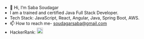 - 👋 Hi, I’m Saba Soudagar
- I am a trained and certified Java Full Stack Developer.
- Tech Stack: JavaScript, React, Angular, Java, Spring Boot, AWS. 
- 📫 How to reach me- soudagarsaba@gmail.com
- HackerRank: <img src="data:image/svg+xml;charset=utf8,%3Csvg height='512px' style='enable-background:new 0 0 512 512;' version='1.1' viewBox='0 0 512 512' width='512px' xml:space='preserve' xmlns='http://www.w3.org/2000/svg' xmlns:xlink='http://www.w3.org/1999/xlink'%3E%3Cg id='_x31_60-hackerrank'%3E%3Cg%3E%3Cg%3E%3Cpath d='M454.843,141.001c-13.019-22.417-172.832-115-198.859-115c-26.019,0-185.895,92.351-198.84,115 c-12.947,22.649-13.019,207.358,0,230.009c13.018,22.639,172.839,114.989,198.84,114.989c26,0,185.841-92.466,198.851-114.999 C467.842,348.467,467.851,163.417,454.843,141.001z M309.862,398.15c-3.559,0-36.756-32.137-34.141-34.762 c0.781-0.78,5.625-1.328,15.768-1.644c0-23.564,0.53-61.622,0.844-77.553c0.038-1.814-0.395-3.081-0.395-5.256h-71.812 c0,6.379-0.412,32.523,1.232,65.479c0.205,4.078-1.42,5.353-5.158,5.335c-9.102-0.025-18.211-0.099-27.321-0.071 c-3.683,0.009-5.274-1.374-5.157-5.488c0.826-30.043,2.66-75.488-0.134-191.07v-2.849c-8.688-0.314-14.717-0.862-15.508-1.652 c-2.624-2.624,31.032-34.76,34.581-34.76c3.558,0,36.989,32.145,34.383,34.76c-0.782,0.781-7.098,1.338-15.067,1.652v2.84 c-2.174,23.135-1.823,71.506-2.362,94.686h72.107c0-4.089,0.351-31.212-1.077-75.145c-0.091-3.047,0.853-4.646,3.781-4.672 c9.945-0.072,19.9-0.117,29.855-0.055c3.108,0.019,4.105,1.546,4.043,4.834c-3.28,171.861-0.594,159.867-0.594,188.975 c7.97,0.315,15.112,0.864,15.895,1.655C346.213,366.004,313.42,398.15,309.862,398.15L309.862,398.15z' style='fill:#00B760;'/%3E%3C/g%3E%3C/g%3E%3C/g%3E%3C/g%3E%3Cg id='Layer_1'/%3E%3C/svg%3E" alt="HackerRank" width="20" height="20">






<!---
SabaSoudagar2711/SabaSoudagar2711 is a ✨ special ✨ repository because its `README.md` (this file) appears on your GitHub profile.
You can click the Preview link to take a look at your changes.
--->
